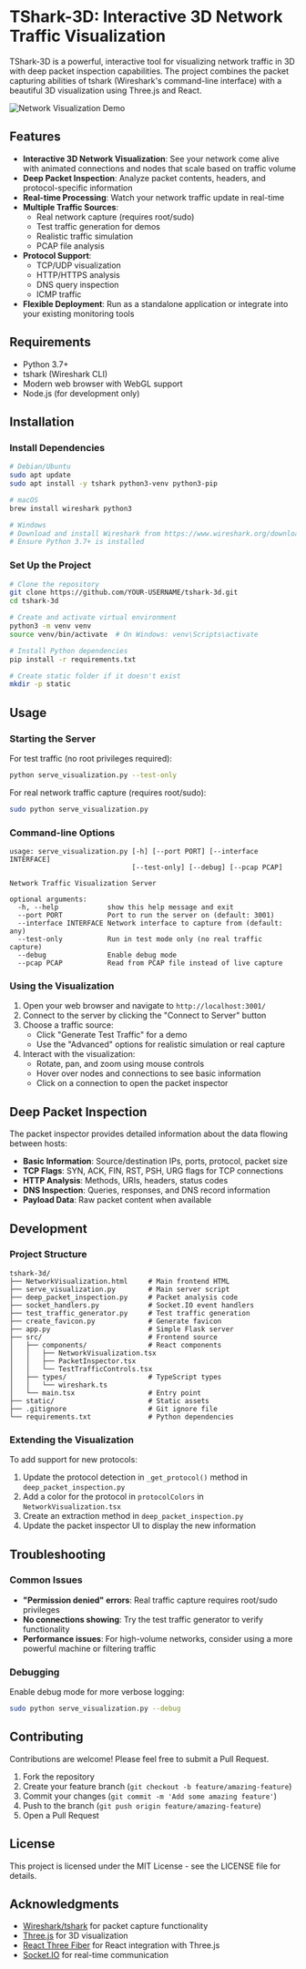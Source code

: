 # TShark-3D: Interactive 3D Network Traffic Visualization

TShark-3D is a powerful, interactive tool for visualizing network traffic in 3D with deep packet inspection capabilities. The project combines the packet capturing abilities of tshark (Wireshark's command-line interface) with a beautiful 3D visualization using Three.js and React.

![Network Visualization Demo](https://via.placeholder.com/800x400)

## Features

- **Interactive 3D Network Visualization**: See your network come alive with animated connections and nodes that scale based on traffic volume
- **Deep Packet Inspection**: Analyze packet contents, headers, and protocol-specific information
- **Real-time Processing**: Watch your network traffic update in real-time
- **Multiple Traffic Sources**:
  - Real network capture (requires root/sudo)
  - Test traffic generation for demos
  - Realistic traffic simulation
  - PCAP file analysis
- **Protocol Support**:
  - TCP/UDP visualization
  - HTTP/HTTPS analysis
  - DNS query inspection
  - ICMP traffic
- **Flexible Deployment**: Run as a standalone application or integrate into your existing monitoring tools

## Requirements

- Python 3.7+
- tshark (Wireshark CLI)
- Modern web browser with WebGL support
- Node.js (for development only)

## Installation

### Install Dependencies

```bash
# Debian/Ubuntu
sudo apt update
sudo apt install -y tshark python3-venv python3-pip

# macOS
brew install wireshark python3

# Windows
# Download and install Wireshark from https://www.wireshark.org/download.html
# Ensure Python 3.7+ is installed
```

### Set Up the Project

```bash
# Clone the repository
git clone https://github.com/YOUR-USERNAME/tshark-3d.git
cd tshark-3d

# Create and activate virtual environment
python3 -m venv venv
source venv/bin/activate  # On Windows: venv\Scripts\activate

# Install Python dependencies
pip install -r requirements.txt

# Create static folder if it doesn't exist
mkdir -p static
```

## Usage

### Starting the Server

For test traffic (no root privileges required):

```bash
python serve_visualization.py --test-only
```

For real network traffic capture (requires root/sudo):

```bash
sudo python serve_visualization.py
```

### Command-line Options

```
usage: serve_visualization.py [-h] [--port PORT] [--interface INTERFACE] 
                              [--test-only] [--debug] [--pcap PCAP]

Network Traffic Visualization Server

optional arguments:
  -h, --help            show this help message and exit
  --port PORT           Port to run the server on (default: 3001)
  --interface INTERFACE Network interface to capture from (default: any)
  --test-only           Run in test mode only (no real traffic capture)
  --debug               Enable debug mode
  --pcap PCAP           Read from PCAP file instead of live capture
```

### Using the Visualization

1. Open your web browser and navigate to `http://localhost:3001/`
2. Connect to the server by clicking the "Connect to Server" button
3. Choose a traffic source:
   - Click "Generate Test Traffic" for a demo
   - Use the "Advanced" options for realistic simulation or real capture
4. Interact with the visualization:
   - Rotate, pan, and zoom using mouse controls
   - Hover over nodes and connections to see basic information
   - Click on a connection to open the packet inspector

## Deep Packet Inspection

The packet inspector provides detailed information about the data flowing between hosts:

- **Basic Information**: Source/destination IPs, ports, protocol, packet size
- **TCP Flags**: SYN, ACK, FIN, RST, PSH, URG flags for TCP connections
- **HTTP Analysis**: Methods, URIs, headers, status codes
- **DNS Inspection**: Queries, responses, and DNS record information
- **Payload Data**: Raw packet content when available

## Development

### Project Structure

```
tshark-3d/
├── NetworkVisualization.html     # Main frontend HTML
├── serve_visualization.py        # Main server script
├── deep_packet_inspection.py     # Packet analysis code
├── socket_handlers.py            # Socket.IO event handlers
├── test_traffic_generator.py     # Test traffic generation
├── create_favicon.py             # Generate favicon
├── app.py                        # Simple Flask server
├── src/                          # Frontend source
│   ├── components/               # React components
│   │   ├── NetworkVisualization.tsx
│   │   ├── PacketInspector.tsx
│   │   └── TestTrafficControls.tsx
│   ├── types/                    # TypeScript types
│   │   └── wireshark.ts
│   └── main.tsx                  # Entry point
├── static/                       # Static assets
├── .gitignore                    # Git ignore file
└── requirements.txt              # Python dependencies
```

### Extending the Visualization

To add support for new protocols:

1. Update the protocol detection in `_get_protocol()` method in `deep_packet_inspection.py`
2. Add a color for the protocol in `protocolColors` in `NetworkVisualization.tsx`
3. Create an extraction method in `deep_packet_inspection.py`
4. Update the packet inspector UI to display the new information

## Troubleshooting

### Common Issues

- **"Permission denied" errors**: Real traffic capture requires root/sudo privileges
- **No connections showing**: Try the test traffic generator to verify functionality
- **Performance issues**: For high-volume networks, consider using a more powerful machine or filtering traffic

### Debugging

Enable debug mode for more verbose logging:

```bash
sudo python serve_visualization.py --debug
```

## Contributing

Contributions are welcome! Please feel free to submit a Pull Request.

1. Fork the repository
2. Create your feature branch (`git checkout -b feature/amazing-feature`)
3. Commit your changes (`git commit -m 'Add some amazing feature'`)
4. Push to the branch (`git push origin feature/amazing-feature`)
5. Open a Pull Request

## License

This project is licensed under the MIT License - see the LICENSE file for details.

## Acknowledgments

- [Wireshark/tshark](https://www.wireshark.org/) for packet capture functionality
- [Three.js](https://threejs.org/) for 3D visualization
- [React Three Fiber](https://github.com/pmndrs/react-three-fiber) for React integration with Three.js
- [Socket.IO](https://socket.io/) for real-time communication
